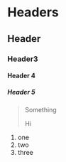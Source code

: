 # Headers
## Header
### Header3
#### Header 4
##### Header 5
> Something
>
> Hi
1. one
2. two
3. three
